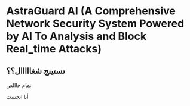 # AstraGuard AI (A Comprehensive Network Security System Powered by AI To Analysis and Block Real_time Attacks)


 ## تستينج شغااااال؟؟

 
 تمام خاالص

أنا اتجنننت
